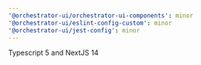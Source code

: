 ```yaml
---
'@orchestrator-ui/orchestrator-ui-components': minor
'@orchestrator-ui/eslint-config-custom': minor
'@orchestrator-ui/jest-config': minor
---
```


Typescript 5 and NextJS 14
